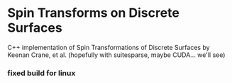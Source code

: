 # Spin Transforms on Discrete Surfaces
C++ implementation of Spin Transformations of Discrete Surfaces by Keenan Crane, et al. 
(hopefully with suitesparse, maybe CUDA... we'll see)


### fixed build for linux 
